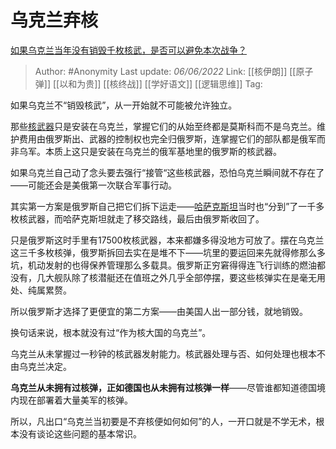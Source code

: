 # 乌克兰弃核
[如果乌克兰当年没有销毁千枚核武，是否可以避免本次战争？](https://www.zhihu.com/question/535607303/answer/2515005493)

> Author: #Anonymity
> Last update: *06/06/2022*
> Link: [[核伊朗]] [[原子弹]] [[以和为贵]] [[核终战]] [[学好语文]] [[逻辑思维]]
> Tag:

如果乌克兰不“销毁核武”，从一开始就不可能被允许独立。

那些[核武器](https://www.zhihu.com/search?q=%E6%A0%B8%E6%AD%A6%E5%99%A8&search_source=Entity&hybrid_search_source=Entity&hybrid_search_extra=%7B%22sourceType%22%3A%22answer%22%2C%22sourceId%22%3A2515005493%7D)只是安装在乌克兰，掌握它们的从始至终都是莫斯科而不是乌克兰。维护费用由俄罗斯出、武器的控制权也完全归俄罗斯，连掌握它们的部队都是俄军而非乌军。本质上这只是安装在乌克兰的俄军基地里的俄罗斯的核武器。

如果乌克兰自己动了念头要去强行“接管“这些核武器，恐怕乌克兰瞬间就不存在了——可能还会是美俄第一次联合军事行动。

其实第一方案是俄罗斯自己把它们拆下运走——[哈萨克斯坦](https://www.zhihu.com/search?q=%E5%93%88%E8%90%A8%E5%85%8B%E6%96%AF%E5%9D%A6&search_source=Entity&hybrid_search_source=Entity&hybrid_search_extra=%7B%22sourceType%22%3A%22answer%22%2C%22sourceId%22%3A2515005493%7D)当时也“分到”了一千多枚核武器，而哈萨克斯坦就走了移交路线，最后由俄罗斯收回了。

只是俄罗斯这时手里有17500枚核武器，本来都嫌多得没地方可放了。摆在乌克兰这三千多枚核弹，俄罗斯拆回去实在是堆不下——坑里的要运回来先就得修那么多坑，机动发射的也得保养管理那么多载具。俄罗斯正穷窘得得连飞行训练的燃油都没有，几大舰队除了核潜艇还在值班之外几乎全部停摆，要这些核弹实在是毫无用处、纯属累赘。

所以俄罗斯才选择了更便宜的第二方案——由美国人出一部分钱，就地销毁。

换句话来说，根本就没有过“作为核大国的乌克兰”。

乌克兰从未掌握过一秒钟的核武器发射能力。核武器处理与否、如何处理也根本不由乌克兰决定。

**乌克兰从未拥有过核弹，正如德国也从未拥有过核弹一样**——尽管谁都知道德国境内现在部署着大量美军的核弹。

所以，凡出口“乌克兰当初要是不弃核便如何如何”的人，一开口就是不学无术，根本没有谈论这些问题的基本常识。
